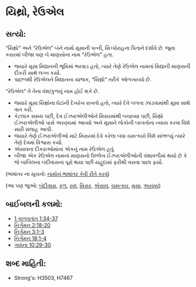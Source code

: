 # યિથ્રો, રેઉએલ 

## સત્યો: 

“યિથ્રો” અને “રેઉએલ” બંને નામો મૂસાની પત્ની, સિપ્પોરાહના પિતાને દર્શાવે છે.
જૂના કરારમાં બીજા પણ બે માણસોના નામ “રેઉએલ” હતા.

* જયારે મૂસા મિદ્યાનની ભૂમિમાં ભરવાડ હતો, ત્યારે તેણે રેઉએલ નામનાં મિદ્યાની માણસની દીકરી સાથે લગ્ન કર્યા.
* પાછળથી રેઉએલને મિદ્યાનના યાજક, “યિથ્રો” તરીકે ઓળખાવ્યો છે.

“રેઉએલ” તે તેના વંશ/કુળનું નામ હોઈ શકે છે.

* જયારે મૂસા યિથ્રોના ઘેટાંની દેખરેખ રાખતો હતો, ત્યારે દેવે બળતા ઝાડવામાંથી મૂસા સાથે વાત કરી.
* કેટલાક સમય પછી, દેવ ઈઝરાએલીઓને મિસરમાંથી બચાવ્યા પછી, યિથ્રો ઈઝરાએલીઓ પાસે અરણ્યમાં આવ્યો અને મૂસાને લોકોની બાબતોના ન્યાય કરવા વિશે સારી સલાહ આપી.
* જયારે તેણે ઈઝરાએલીઓ માટે મિસરમાં દેવે કરેલા બધા ચમત્કારો વિશે સાંભળ્યું ત્યારે તેણે દેવમાં વિશ્વાસ કર્યો.
* એસાવના દીકરાઓમાંના એકનું નામ રેઉએલ હતું.
* બીજા એક રેઉએલ નામનાં માણસનો ઉલ્લેખ ઈઝરાએલીઓની વંશાવળીમાં થયો છે કે જે બાબિલના બંદીવાસના પૂરો થયા પછી યહૂદામાં ફરીથી વસવા પાછા ફર્યો.

(ભાષાંતર ના સૂચનો: [નામોનું ભાષાંતર કેવી રીતે કરવું](rc://gu/ta/man/translate/translate-names))

(આ પણ જુઓ: [બંદીવાસ](../other/captive.md), [કુળ](../other/clan.md), [રણ](../other/desert.md), [મિસર](../names/egypt.md), [એસાવ](../names/esau.md), [ચમત્કાર](../kt/miracle.md), [મૂસા](../names/moses.md), [અરણ્ય](../other/desert.md))

## બાઈબલની કલમો: 

* [1 કાળવૃતાંત 1:34-37](rc://gu/tn/help/1ch/01/34)
* [નિર્ગમન 2:18-20](rc://gu/tn/help/exo/02/18)
* [નિર્ગમન 3:1-3](rc://gu/tn/help/exo/03/01)
* [નિર્ગમન 18:1-4](rc://gu/tn/help/exo/18/01)
* [ગણના 10:29-30](rc://gu/tn/help/num/10/29)

## શબ્દ માહિતી: 

* Strong's: H3503, H7467
